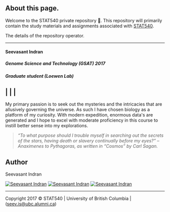 About this page.
---------------  

Welcome to the STAT540 private repository :pray:. This repository will primarily contain the study materials and assignments associated with [STAT540](http://stat540-ubc.github.io/index.html). 

The details of the repository operator.

---
#### **Seevasant Indran**
##### *Genome Science and Technology (GSAT) 2017*
##### Graduate student (Loewen Lab)   


[]() \| 
[]() \| 
[]() \|
[]()
---


My primary passion is to seek out the mysteries and the intricacies that are allusively governing the universe. As such I have chosen biology as a platform of my curiosity. With modern expedition, enormous data's are generated and I hope to excel with moderate proficiency in this course to instill better sense into my explorations.

> *“To what purpose should I trouble myself in searching out the secrets of the stars, having death or slavery continually before my eyes?” – Anaximenes to Pythagoras, as written in “Cosmos” by Carl Sagan.*


## Author 

Seevasant Indran

[![Seevasant Indran](https://cdn3.iconfinder.com/data/icons/free-social-icons/67/twitter_circle_black-32.png)](https://twitter.com/zeeva85) [![Seevasant Indran](https://cdn3.iconfinder.com/data/icons/free-social-icons/67/linkedin_circle_black-32.png)](https://my.linkedin.com/in/seevasantindran) [![Seevasant Indran](https://cdn3.iconfinder.com/data/icons/picons-social/57/18-youtube-32.png)](https://www.youtube.com/user/szeeva85) 

---
Copyright 2017 :copyright: STAT540  \| University of British Columbia \| (seev.is@ubc.alumni.ca)